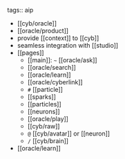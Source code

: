 tags:: aip

- [[cyb/oracle]]
- [[oracle/product]]
- provide [[context]] to [[cyb]]
- seamless integration with [[studio]]
- [[pages]]
	- [[main]]: `~` [[oracle/ask]]
	- [[oracle/search]]
	- [[oracle/learn]]
	- [[oracle/cyberlink]]
	- `#` [[particle]]
	- [[sparks]]
	- [[particles]]
	- [[neurons]]
	- [[oracle/play]]
	- [[cyb/raw]]
	- `@` [[cyb/avatar]] or [[neuron]]
	- `/` [[cyb/brain]]
- [[oracle/learn]]